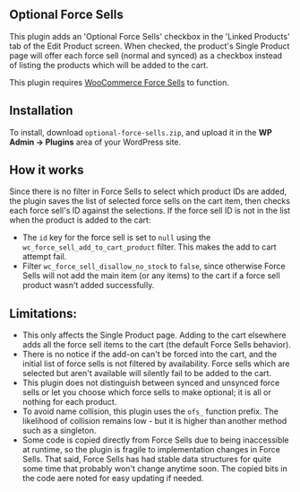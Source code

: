 ## Optional Force Sells

This plugin adds an 'Optional Force Sells' checkbox in the 'Linked Products' tab of the Edit Product screen. When checked, the product's Single Product page will offer each force sell (normal and synced) as a checkbox instead of listing the products which will be added to the cart.

This plugin requires [WooCommerce Force Sells](https://woocommerce.com/products/force-sells/) to function.

## Installation

 To install, download `optional-force-sells.zip`, and upload it in the **WP Admin → Plugins** area of your WordPress site.

## How it works

Since there is no filter in Force Sells to select which product IDs are added, the plugin saves the list of selected force sells on the cart item, then checks each force sell's ID against the selections. If the force sell ID is not in the list when the product is added to the cart:

- The `id` key for the force sell is set to `null` using the `wc_force_sell_add_to_cart_product` filter. This makes the add to cart attempt fail.
- Filter `wc_force_sell_disallow_no_stock` to `false`, since otherwise Force Sells will not add the main item (or any items) to the cart if a force sell product wasn't added successfully.

## Limitations: 

- This only affects the Single Product page. Adding to the cart elsewhere adds all the force sell items to the cart (the default Force Sells behavior).
- There is no notice if the add-on can't be forced into the cart, and the initial list of force sells is not filtered by availability. Force sells which are selected but aren't available will silently fail to be added to the cart.
- This plugin does not distinguish between synced and unsynced force sells or let you choose which force sells to make optional; it is all or nothing for each product.
- To avoid name collision, this plugin uses the `ofs_` function prefix. The likelihood of collision remains low - but it is higher than another method such as a singleton.
- Some code is copied directly from Force Sells due to being inaccessible at runtime, so the plugin is fragile to implementation changes in Force Sells. That said, Force Sells has had stable data structures for quite some time that probably won't change anytime soon. The copied bits in the code aere noted for easy updating if needed.
